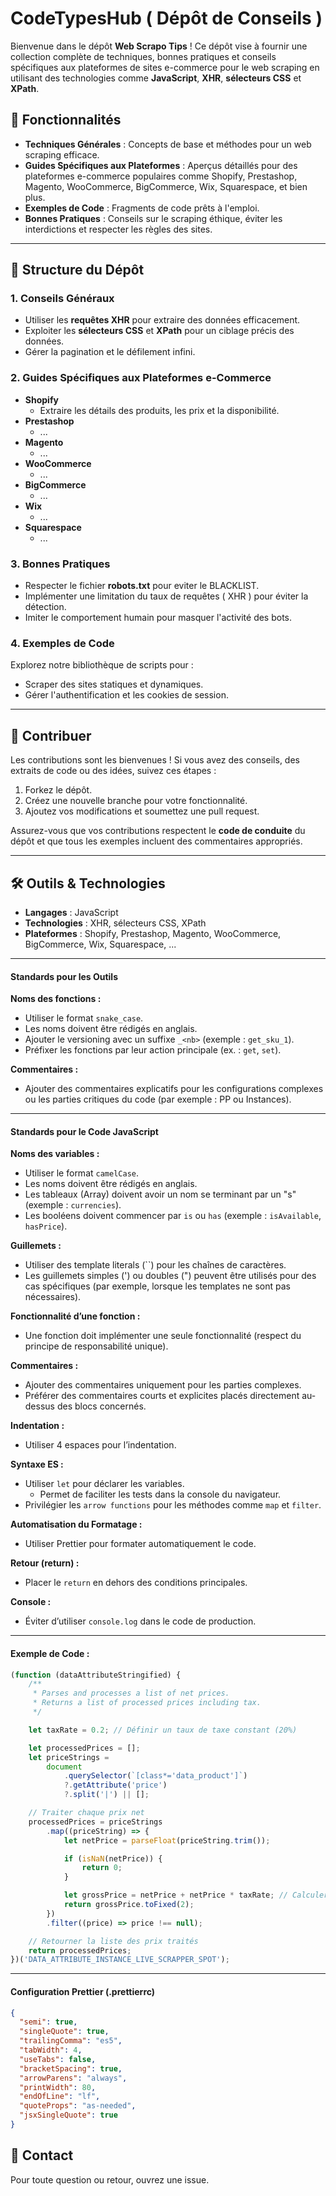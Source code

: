 # CodeTypesHub ( Dépôt de Conseils )

Bienvenue dans le dépôt **Web Scrapo Tips** ! Ce dépôt vise à fournir une collection complète de techniques, bonnes pratiques et conseils spécifiques aux plateformes de sites e-commerce pour le web scraping en utilisant des technologies comme **JavaScript**, **XHR**, **sélecteurs CSS** et **XPath**.

## 🚀 Fonctionnalités
- **Techniques Générales** : Concepts de base et méthodes pour un web scraping efficace.
- **Guides Spécifiques aux Plateformes** : Aperçus détaillés pour des plateformes e-commerce populaires comme Shopify, Prestashop, Magento, WooCommerce, BigCommerce, Wix, Squarespace, et bien plus.
- **Exemples de Code** : Fragments de code prêts à l'emploi.
- **Bonnes Pratiques** : Conseils sur le scraping éthique, éviter les interdictions et respecter les règles des sites.

---

## 📁 Structure du Dépôt

### 1. Conseils Généraux
- Utiliser les **requêtes XHR** pour extraire des données efficacement.
- Exploiter les **sélecteurs CSS** et **XPath** pour un ciblage précis des données.
- Gérer la pagination et le défilement infini.

### 2. Guides Spécifiques aux Plateformes e-Commerce
- **Shopify**
  - Extraire les détails des produits, les prix et la disponibilité.
- **Prestashop**
  - ...
- **Magento**
    - ...
- **WooCommerce**
    - ...
- **BigCommerce**
    - ...
- **Wix**
    - ...
- **Squarespace**
    - ...

### 3. Bonnes Pratiques
- Respecter le fichier **robots.txt** pour eviter le BLACKLIST.
- Implémenter une limitation du taux de requêtes ( XHR ) pour éviter la détection.
- Imiter le comportement humain pour masquer l'activité des bots.

### 4. Exemples de Code
Explorez notre bibliothèque de scripts pour :
- Scraper des sites statiques et dynamiques.
- Gérer l'authentification et les cookies de session.

---

## 📜 Contribuer
Les contributions sont les bienvenues ! Si vous avez des conseils, des extraits de code ou des idées, suivez ces étapes :

1. Forkez le dépôt.
2. Créez une nouvelle branche pour votre fonctionnalité.
3. Ajoutez vos modifications et soumettez une pull request.

Assurez-vous que vos contributions respectent le **code de conduite** du dépôt et que tous les exemples incluent des commentaires appropriés.

---


## 🛠 Outils & Technologies
- **Langages** : JavaScript
- **Technologies** : XHR, sélecteurs CSS, XPath
- **Plateformes** : Shopify, Prestashop, Magento, WooCommerce, BigCommerce, Wix, Squarespace, ...

---

#### Standards pour les Outils

**Noms des fonctions :**
- Utiliser le format `snake_case`.
- Les noms doivent être rédigés en anglais.
- Ajouter le versioning avec un suffixe `_<nb>` (exemple : `get_sku_1`).
- Préfixer les fonctions par leur action principale (ex. : `get`, `set`).

**Commentaires :**
- Ajouter des commentaires explicatifs pour les configurations complexes ou les parties critiques du code (par exemple : PP ou Instances).

---

#### Standards pour le Code JavaScript

**Noms des variables :**
- Utiliser le format `camelCase`.
- Les noms doivent être rédigés en anglais.
- Les tableaux (Array) doivent avoir un nom se terminant par un "s" (exemple : `currencies`).
- Les booléens doivent commencer par `is` ou `has` (exemple : `isAvailable`, `hasPrice`).

**Guillemets :**
- Utiliser des template literals (``) pour les chaînes de caractères.
- Les guillemets simples (') ou doubles (") peuvent être utilisés pour des cas spécifiques (par exemple, lorsque les templates ne sont pas nécessaires).

**Fonctionnalité d’une fonction :**
- Une fonction doit implémenter une seule fonctionnalité (respect du principe de responsabilité unique).

**Commentaires :**
- Ajouter des commentaires uniquement pour les parties complexes.
- Préférer des commentaires courts et explicites placés directement au-dessus des blocs concernés.

**Indentation :**
- Utiliser 4 espaces pour l’indentation.

**Syntaxe ES :**
- Utiliser `let` pour déclarer les variables.
  - Permet de faciliter les tests dans la console du navigateur.
- Privilégier les `arrow functions` pour les méthodes comme `map` et `filter`.

**Automatisation du Formatage :**
- Utiliser Prettier pour formater automatiquement le code.

**Retour (return) :**
- Placer le `return` en dehors des conditions principales.

**Console :**
- Éviter d’utiliser `console.log` dans le code de production.

---

#### Exemple de Code :

```javascript
(function (dataAttributeStringified) {
    /**
     * Parses and processes a list of net prices.
     * Returns a list of processed prices including tax.
     */

    let taxRate = 0.2; // Définir un taux de taxe constant (20%)

    let processedPrices = [];
    let priceStrings =
        document
            .querySelector(`[class*='data_product']`)
            ?.getAttribute('price')
            ?.split('|') || [];

    // Traiter chaque prix net
    processedPrices = priceStrings
        .map((priceString) => {
            let netPrice = parseFloat(priceString.trim());

            if (isNaN(netPrice)) {
                return 0;
            }

            let grossPrice = netPrice + netPrice * taxRate; // Calculer le prix TTC
            return grossPrice.toFixed(2);
        })
        .filter((price) => price !== null);

    // Retourner la liste des prix traités
    return processedPrices;
})('DATA_ATTRIBUTE_INSTANCE_LIVE_SCRAPPER_SPOT');
```

---

#### Configuration Prettier (.prettierrc)

```json
{
  "semi": true,
  "singleQuote": true,
  "trailingComma": "es5",
  "tabWidth": 4,
  "useTabs": false,
  "bracketSpacing": true,
  "arrowParens": "always",
  "printWidth": 80,
  "endOfLine": "lf",
  "quoteProps": "as-needed",
  "jsxSingleQuote": true
}
```


## 📧 Contact
Pour toute question ou retour, ouvrez une issue.

